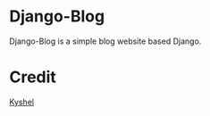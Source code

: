 # Django-Blog

Django-Blog is a simple blog website based Django.



# Credit
[Kyshel](https://github.com/kyshel)

